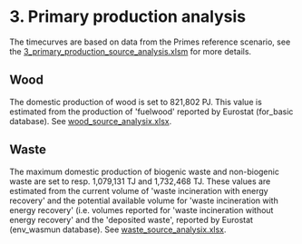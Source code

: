 # 3. Primary production analysis

The timecurves are based on data from the Primes reference scenario, see the [3_primary_production_source_analysis.xlsm](3_primary_production_source_analysis.xlsm) for more details.


## Wood

The domestic production of wood is set to 821,802 PJ. This value is estimated from the production of 'fuelwood' reported by Eurostat (for_basic database). See [wood_source_analysix.xlsx](../../eu/2012/3_primary_production/wood_source_analysis.xlsx).


## Waste

The maximum domestic production of biogenic waste and non-biogenic waste are set to resp. 1,079,131 TJ and 1,732,468 TJ. These values are estimated from the current volume of 'waste incineration with energy recovery' and the potential available volume for 'waste incineration with energy recovery' (i.e. volumes reported for 'waste incineration without energy recovery' and the 'deposited waste', reported by Eurostat (env_wasmun database). See [waste_source_analysix.xlsx](../../eu/2012/3_primary_production/waste_source_analysis.xlsx).
